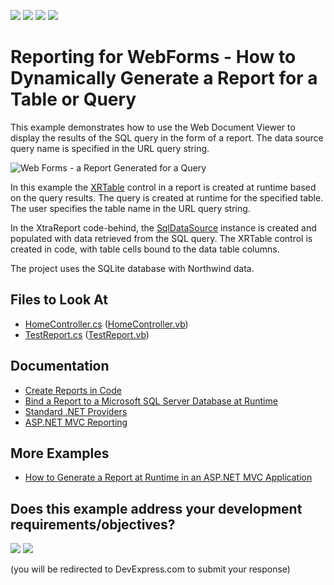 <!-- default badges list -->
![](https://img.shields.io/endpoint?url=https://codecentral.devexpress.com/api/v1/VersionRange/128600472/22.2.3%2B)
[![](https://img.shields.io/badge/Open_in_DevExpress_Support_Center-FF7200?style=flat-square&logo=DevExpress&logoColor=white)](https://supportcenter.devexpress.com/ticket/details/E889)
[![](https://img.shields.io/badge/📖_How_to_use_DevExpress_Examples-e9f6fc?style=flat-square)](https://docs.devexpress.com/GeneralInformation/403183)
[![](https://img.shields.io/badge/💬_Leave_Feedback-feecdd?style=flat-square)](#does-this-example-address-your-development-requirementsobjectives)
<!-- default badges end -->
# Reporting for WebForms - How to Dynamically Generate a Report for a Table or Query

This example demonstrates how to use the Web Document Viewer to display the results of the SQL query in the form of a report. The data source query name is specified in the URL query string.

![Web Forms - a Report Generated for a Query](Images/screenshot.png)

In this example the [XRTable](https://docs.devexpress.com/XtraReports/DevExpress.XtraReports.UI.XRTable) control in a report is created at runtime based on the query results. The query is created at runtime for the specified table. The user specifies the table name in the URL query string. 

In the XtraReport code-behind, the [SqlDataSource](https://docs.devexpress.com/CoreLibraries/DevExpress.DataAccess.Sql.SqlDataSource) instance is created and populated with data retrieved from the SQL query. The XRTable control is created in code, with table cells bound to the data table columns.

The project uses the SQLite database with Northwind data.

<!-- default file list -->

## Files to Look At

- [HomeController.cs](CS/ReportForQueryExample/Controllers/HomeController.cs) ([HomeController.vb](VB/ReportForQueryExample/Controllers/HomeController.vb))
- [TestReport.cs](CS/ReportForQueryExample/PredefinedReports/TestReport.cs) ([TestReport.vb](VB/ReportForQueryExample/PredefinedReports/TestReport.vb))

<!-- default file list end -->

## Documentation

- [Create Reports in Code](https://docs.devexpress.com/XtraReports/115726/detailed-guide-to-devexpress-reporting/reporting-api/create-reports-in-code)
- [Bind a Report to a Microsoft SQL Server Database at Runtime](https://docs.devexpress.com/XtraReports/4793/detailed-guide-to-devexpress-reporting/bind-reports-to-data/sql-database/bind-a-report-to-a-microsoft-sql-server-database-runtime-sample)
- [Standard .NET Providers](https://docs.devexpress.com/XtraReports/1181/detailed-guide-to-devexpress-reporting/bind-reports-to-data/standard-net-data-providers)
- [ASP.NET MVC Reporting](https://docs.devexpress.com/XtraReports/400247/web-reporting/asp-net-mvc-reporting)

## More Examples

- [How to Generate a Report at Runtime in an ASP.NET MVC Application](https://github.com/DevExpress-Examples/reporting-create-report-at-runtime-aspnet-mvc)


<!-- feedback -->
## Does this example address your development requirements/objectives?

[<img src="https://www.devexpress.com/support/examples/i/yes-button.svg"/>](https://www.devexpress.com/support/examples/survey.xml?utm_source=github&utm_campaign=reporting-mvc-generate-report-dynamically-for-specified-query&~~~was_helpful=yes) [<img src="https://www.devexpress.com/support/examples/i/no-button.svg"/>](https://www.devexpress.com/support/examples/survey.xml?utm_source=github&utm_campaign=reporting-mvc-generate-report-dynamically-for-specified-query&~~~was_helpful=no)

(you will be redirected to DevExpress.com to submit your response)
<!-- feedback end -->
